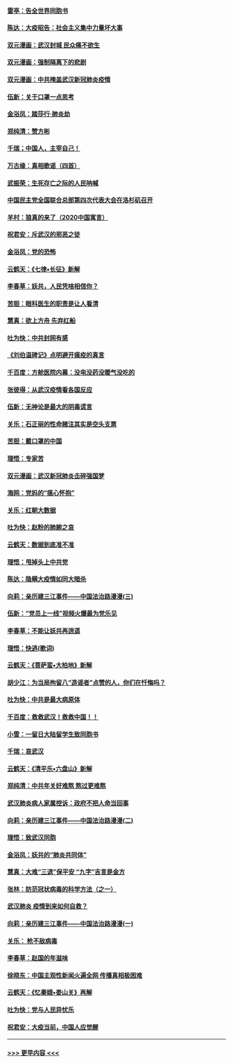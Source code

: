 #### [雷亭：告全世界同胞书](../pages/nsc993/n11862572.md?t=02121602) 
#### [陈达：大疫昭告：社会主义集中力量坏大事](../pages/nsc993/n11859419.md?t=02121602) 
#### [双元漫画：武汉封城 民众痛不欲生](../pages/nsc993/n11859287.md?t=02121602) 
#### [双元漫画：强制隔离下的悲剧](../pages/nsc993/n11859244.md?t=02121602) 
#### [双元漫画：中共掩盖武汉新冠肺炎疫情](../pages/nsc993/n11858249.md?t=02121602) 
#### [伍新：关于口罩一点思考](../pages/nsc993/n11859195.md?t=02121602) 
#### [金浴凤：踏莎行‧肺炎劫](../pages/nsc993/n11858227.md?t=02121602) 
#### [郑纯清：赞方彬](../pages/nsc993/n11856803.md?t=02121602) 
#### [千瑞；中国人，主宰自己！](../pages/nsc993/n11856793.md?t=02121602) 
#### [万古缘：真相歌谣（四首）](../pages/nsc993/n11856263.md?t=02121602) 
#### [武振荣：生死存亡之际的人民呐喊](../pages/nsc993/n11856256.md?t=02121602) 
#### [中国民主党全国联合总部第四次代表大会在洛杉矶召开](../pages/nsc993/n11856344.md?t=02121602) 
#### [羊村：狼真的来了（2020中国寓言）](../pages/nsc993/n11856229.md?t=02121602) 
#### [祝君安：斥武汉的邪恶之徒](../pages/nsc993/n11855861.md?t=02121602) 
#### [金浴凤：党的恐怖](../pages/nsc993/n11855849.md?t=02121602) 
#### [云鹤天：《七律▪长征》新解](../pages/nsc993/n11855479.md?t=02121602) 
#### [李春草：妖共，人民凭啥相信你？](../pages/nsc993/n11855196.md?t=02121602) 
#### [苦胆：眼科医生的职责是让人看清](../pages/nsc993/n11853840.md?t=02121602) 
#### [慧真：欲上方舟 先弃红船](../pages/nsc993/n11853483.md?t=02121602) 
#### [吐为快：中共封网有感](../pages/nsc993/n11852575.md?t=02121602) 
#### [《刘伯温碑记》点明避开瘟疫的真言](../pages/nsc993/n11852128.md?t=02121602) 
#### [千百度：方舱医院内幕：没电没药没暖气没吃的](../pages/nsc993/n11850211.md?t=02121602) 
#### [张彼得：从武汉疫情看各国反应](../pages/nsc993/n11850102.md?t=02121602) 
#### [伍新：无神论是最大的阴毒谎言](../pages/nsc993/n11846129.md?t=02121602) 
#### [关乐：石正丽的性命赌注其实是空头支票](../pages/nsc993/n11846109.md?t=02121602) 
#### [苦胆：戴口罩的中国](../pages/nsc993/n11845576.md?t=02121602) 
#### [理悟：专家苦](../pages/nsc993/n11845564.md?t=02121602) 
#### [双元漫画：武汉新冠肺炎击碎强国梦](../pages/nsc993/n11843320.md?t=02121602) 
#### [海网：党妈的“瘟心怀抱”](../pages/nsc993/n11840740.md?t=02121602) 
#### [关乐：红朝大数据](../pages/nsc993/n11840675.md?t=02121602) 
#### [吐为快：赵粉的肺腑之哀](../pages/nsc993/n11840618.md?t=02121602) 
#### [云鹤天：数据到底准不准](../pages/nsc993/n11840325.md?t=02121602) 
#### [理悟：甩掉头上中共党](../pages/nsc993/n11838826.md?t=02121602) 
#### [陈达：隐瞒大疫情如同大暗杀](../pages/nsc993/n11838771.md?t=02121602) 
#### [向莉：亲历建三江事件——中国法治路漫漫(三)](../pages/nsc993/n11831825.md?t=02121602) 
#### [伍新：“党员上一线”视频火爆最为党乐见](../pages/nsc993/n11838200.md?t=02121602) 
#### [李春草：不能让妖共再逍遥](../pages/nsc993/n11838102.md?t=02121602) 
#### [理悟：快逃(歌词)](../pages/nsc993/n11838083.md?t=02121602) 
#### [云鹤天：《菩萨蛮▪大柏地》新解](../pages/nsc993/n11838059.md?t=02121602) 
#### [胡少江：为当局拘留八“造谣者”点赞的人，你们在忏悔吗？](../pages/nsc993/n11836801.md?t=02121602) 
#### [吐为快：中共是最大病原体](../pages/nsc993/n11836748.md?t=02121602) 
#### [千百度：救救武汉！救救中国！！](../pages/nsc993/n11836145.md?t=02121602) 
#### [小雪：一留日大陆留学生致同胞书](../pages/nsc993/n11834624.md?t=02121602) 
#### [千瑞：哀武汉](../pages/nsc993/n11833647.md?t=02121602) 
#### [云鹤天：《清平乐▪六盘山》新解](../pages/nsc993/n11833611.md?t=02121602) 
#### [郑纯清：中共年关好难熬 熬过更难熬](../pages/nsc993/n11833489.md?t=02121602) 
#### [武汉肺炎病人家属控诉：政府不把人命当回事](../pages/nsc993/n11833205.md?t=02121602) 
#### [向莉：亲历建三江事件——中国法治路漫漫(二)](../pages/nsc993/n11829102.md?t=02121602) 
#### [理悟：致武汉同胞](../pages/nsc993/n11831522.md?t=02121602) 
#### [金浴凤：妖共的“肺炎共同体”](../pages/nsc993/n11829448.md?t=02121602) 
#### [慧真：大难“三退”保平安 “九字”吉言是金方](../pages/nsc993/n11829501.md?t=02121602) 
#### [张林：防范冠状病毒的科学方法（之一）](../pages/nsc993/n11828618.md?t=02121602) 
#### [武汉肺炎 疫情到来如何自救？](../pages/nsc993/n11827632.md?t=02121602) 
#### [向莉：亲历建三江事件——中国法治路漫漫(一)](../pages/nsc993/n11827190.md?t=02121602) 
#### [关乐： 枪不敌病毒](../pages/nsc993/n11826746.md?t=02121602) 
#### [李春草：赵国的年滋味](../pages/nsc993/n11826321.md?t=02121602) 
#### [徐晓东：中国主观性新闻火遍全网 传播真相极困难](../pages/nsc993/n11826508.md?t=02121602) 
#### [云鹤天：《忆秦娥▪娄山关》再解](../pages/nsc993/n11824682.md?t=02121602) 
#### [吐为快：党与人民异忧乐](../pages/nsc993/n11824660.md?t=02121602) 
#### [祝君安：大疫当前，中国人应觉醒](../pages/nsc993/n11821946.md?t=02121602) 

----
#### [ >>> 更早内容 <<< ](../indexes/nsc993-earlier.md)
